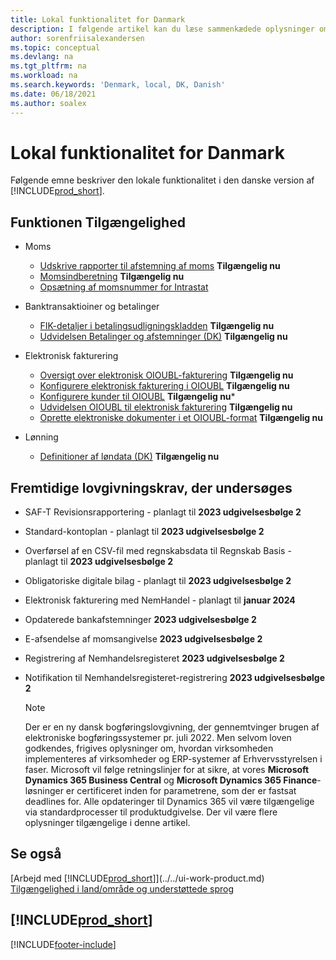 ```yaml
---
title: Lokal funktionalitet for Danmark
description: I følgende artikel kan du læse sammenkædede oplysninger om lokal funktionalitet i Danmark.
author: sorenfriisalexandersen
ms.topic: conceptual
ms.devlang: na
ms.tgt_pltfrm: na
ms.workload: na
ms.search.keywords: 'Denmark, local, DK, Danish'
ms.date: 06/18/2021
ms.author: soalex
---
```

# Lokal funktionalitet for Danmark

Følgende emne beskriver den lokale funktionalitet i den danske version af [!INCLUDE[prod_short](../../includes/prod_short.md)].  

## Funktionen Tilgængelighed

* Moms
    * [Udskrive rapporter til afstemning af moms](how-to-print-vat-reconciliation-reports.md) **Tilgængelig nu**
    * [Momsindberetning](vat-vies-reporting.md) **Tilgængelig nu**
    * [Opsætning af momsnummer for Intrastat](vat-registration-no-intrastat.md)  

* Banktransaktioiner og betalinger
    * [FIK-detaljer i betalingsudligningskladden](fik-details-in-the-payment-reconciliation-journal.md) **Tilgængelig nu**
    * [Udvidelsen Betalinger og afstemninger (DK)](../../ui-extensions-payments-reconciliation-formats-dk.md) **Tilgængelig nu**

* Elektronisk fakturering
    * [Oversigt over elektronisk OIOUBL-fakturering](oioubl-electronic-invoicing-overview.md) **Tilgængelig nu**
    * [Konfigurere elektronisk fakturering i OIOUBL](how-to-set-up-oioubl.md) **Tilgængelig nu**
    * [Konfigurere kunder til OIOUBL](how-to-set-up-customers-for-oioubl.md) **Tilgængelig nu***
    * [Udvidelsen OIOUBL til elektronisk fakturering](ui-extensions-oioubl.md) **Tilgængelig nu**
    * [Oprette elektroniske dokumenter i et OIOUBL-format](how-to-create-electronic-documents-by-using-oioubl.md) **Tilgængelig nu**

* Lønning
    * [Definitioner af løndata (DK)](ui-extensions-payroll-data-definitions-dk.md) **Tilgængelig nu**

## Fremtidige lovgivningskrav, der undersøges

* SAF-T Revisionsrapportering - planlagt til **2023 udgivelsesbølge 2**
* Standard-kontoplan - planlagt til **2023 udgivelsesbølge 2**
* Overførsel af en CSV-fil med regnskabsdata til Regnskab Basis - planlagt til **2023 udgivelsesbølge 2**
* Obligatoriske digitale bilag - planlagt til **2023 udgivelsesbølge 2**
* Elektronisk fakturering med NemHandel - planlagt til **januar 2024**
* Opdaterede bankafstemninger **2023 udgivelsesbølge 2**
* E-afsendelse af momsangivelse **2023 udgivelsesbølge 2**
* Registrering af Nemhandelsregisteret **2023 udgivelsesbølge 2**
* Notifikation til Nemhandelsregisteret-registrering **2023 udgivelsesbølge 2**

    > [!Note]  
    > Der er en ny dansk bogføringslovgivning, der gennemtvinger brugen af elektroniske bogføringssystemer pr. juli 2022. Men selvom loven godkendes, frigives oplysninger om, hvordan virksomheden implementeres af virksomheder og ERP-systemer af Erhvervsstyrelsen i faser. Microsoft vil følge retningslinjer for at sikre, at vores **Microsoft Dynamics 365 Business Central** og **Microsoft Dynamics 365 Finance**-løsninger er certificeret inden for parametrene, som der er fastsat deadlines for. Alle opdateringer til Dynamics 365 vil være tilgængelige via standardprocesser til produktudgivelse. Der vil være flere oplysninger tilgængelige i denne artikel.

## Se også

[Arbejd med [!INCLUDE[prod_short](../../includes/prod_short.md)]](../../ui-work-product.md)  
[Tilgængelighed i land/område og understøttede sprog](/dynamics365/business-central/dev-itpro/compliance/apptest-countries-and-translations)  

## [!INCLUDE[prod_short](../../includes/free_trial_md.md)]  


[!INCLUDE[footer-include](../../includes/footer-banner.md)]
